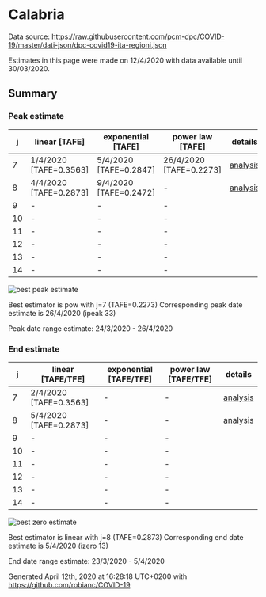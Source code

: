 # Calabria


Data source: https://raw.githubusercontent.com/pcm-dpc/COVID-19/master/dati-json/dpc-covid19-ita-regioni.json

Estimates in this page were made on 12/4/2020 with data available until 30/03/2020.


## Summary 

### Peak estimate 
|j|linear [TAFE]|exponential [TAFE]|power law [TAFE]|details|
|---|----|-----------|---------|-------|
|7|1/4/2020 [TAFE=0.3563]|5/4/2020 [TAFE=0.2847]|26/4/2020 [TAFE=0.2273]|[analysis](COVID-19_calabria_j7_2020-03-30.md)|
|8|4/4/2020 [TAFE=0.2873]|9/4/2020 [TAFE=0.2472]|-|[analysis](COVID-19_calabria_j8_2020-03-30.md)|
|9|-|-|-||
|10|-|-|-||
|11|-|-|-||
|12|-|-|-||
|13|-|-|-||
|14|-|-|-||

![best peak estimate](COVID-19_calabria_j7_2020-03-30.png)

Best estimator is pow with j=7 (TAFE=0.2273)
Corresponding peak date estimate is 26/4/2020 (ipeak 33)


Peak date range estimate: 24/3/2020 - 26/4/2020

### End estimate 
|j|linear [TAFE/TFE]|exponential [TAFE/TFE]|power law [TAFE/TFE]|details|
|---|----|-----------|---------|-------|
|7|2/4/2020 [TAFE=0.3563]|-|-|[analysis](COVID-19_calabria_j7_2020-03-30.md)|
|8|5/4/2020 [TAFE=0.2873]|-|-|[analysis](COVID-19_calabria_j8_2020-03-30.md)|
|9|-|-|-||
|10|-|-|-||
|11|-|-|-||
|12|-|-|-||
|13|-|-|-||
|14|-|-|-||

![best zero estimate](COVID-19_calabria_j8_2020-03-30.png)

Best estimator is linear with j=8 (TAFE=0.2873)
Corresponding end date estimate is 5/4/2020 (izero 13)


End date range estimate: 23/3/2020 - 5/4/2020

Generated April 12th, 2020 at 16:28:18 UTC+0200 with https://github.com/robianc/COVID-19
